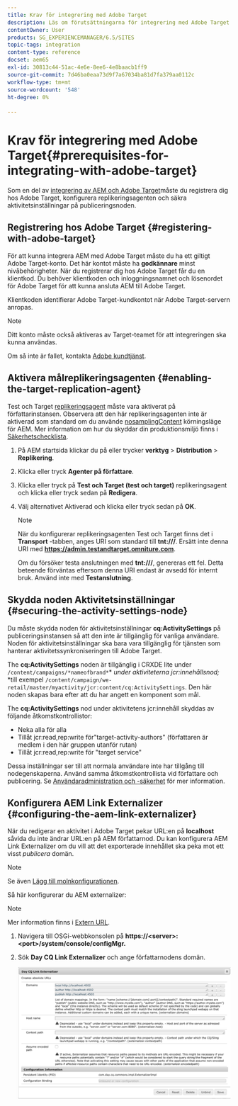 ```yaml
---
title: Krav för integrering med Adobe Target
description: Läs om förutsättningarna för integrering med Adobe Target.
contentOwner: User
products: SG_EXPERIENCEMANAGER/6.5/SITES
topic-tags: integration
content-type: reference
docset: aem65
exl-id: 30813c44-51ac-4e6e-8ee6-4e8baacb1ff9
source-git-commit: 7d46ba0eaa73d9f7a67034ba81d7fa379aa0112c
workflow-type: tm+mt
source-wordcount: '548'
ht-degree: 0%

---
```


# Krav för integrering med Adobe Target{#prerequisites-for-integrating-with-adobe-target}

Som en del av [integrering av AEM och Adobe Target](/help/sites-administering/target.md)måste du registrera dig hos Adobe Target, konfigurera replikeringsagenten och säkra aktivitetsinställningar på publiceringsnoden.

## Registrering hos Adobe Target {#registering-with-adobe-target}

För att kunna integrera AEM med Adobe Target måste du ha ett giltigt Adobe Target-konto. Det här kontot måste ha **godkännare** minst nivåbehörigheter. När du registrerar dig hos Adobe Target får du en klientkod. Du behöver klientkoden och inloggningsnamnet och lösenordet för Adobe Target för att kunna ansluta AEM till Adobe Target.

Klientkoden identifierar Adobe Target-kundkontot när Adobe Target-servern anropas.

>[!NOTE]
>
>Ditt konto måste också aktiveras av Target-teamet för att integreringen ska kunna användas.
>
>Om så inte är fallet, kontakta [Adobe kundtjänst](https://experienceleague.adobe.com/docs/target/using/cmp-resources-and-contact-information.html).

## Aktivera målreplikeringsagenten {#enabling-the-target-replication-agent}

Test och Target [replikeringsagent](/help/sites-deploying/replication.md) måste vara aktiverat på författarinstansen. Observera att den här replikeringsagenten inte är aktiverad som standard om du använde [nosamplingContent](/help/sites-deploying/configure-runmodes.md#using-samplecontent-and-nosamplecontent) körningsläge för AEM. Mer information om hur du skyddar din produktionsmiljö finns i [Säkerhetschecklista](/help/sites-administering/security-checklist.md).

1. På AEM startsida klickar du på eller trycker **verktyg** > **Distribution** > **Replikering**.
1. Klicka eller tryck **Agenter på författare**.
1. Klicka eller tryck på **Test och Target (test och target)** replikeringsagent och klicka eller tryck sedan på **Redigera**.
1. Välj alternativet Aktiverad och klicka eller tryck sedan på **OK**.

   >[!NOTE]
   >
   >När du konfigurerar replikeringsagenten Test och Target finns det i **Transport** -tabben, anges URI som standard till **tnt:///**. Ersätt inte denna URI med **https://admin.testandtarget.omniture.com**.
   >
   >Om du försöker testa anslutningen med **tnt:///**, genereras ett fel. Detta beteende förväntas eftersom denna URI endast är avsedd för internt bruk. Använd inte med **Testanslutning**.

## Skydda noden Aktivitetsinställningar {#securing-the-activity-settings-node}

Du måste skydda noden för aktivitetsinställningar **cq:ActivitySettings** på publiceringsinstansen så att den inte är tillgänglig för vanliga användare. Noden för aktivitetsinställningar ska bara vara tillgänglig för tjänsten som hanterar aktivitetssynkroniseringen till Adobe Target.

The **cq:ActivitySettings** noden är tillgänglig i CRXDE lite under `/content/campaigns/*nameofbrand*`* *under aktiviteterna jcr:innehållsnod;* *till exempel `/content/campaign/we-retail/master/myactivity/jcr:content/cq:ActivitySettings`. Den här noden skapas bara efter att du har angett en komponent som mål.

The **cq:ActivitySettings** nod under aktivitetens jcr:innehåll skyddas av följande åtkomstkontrollistor:

* Neka alla för alla
* Tillåt jcr:read,rep:write för&quot;target-activity-authors&quot; (författaren är medlem i den här gruppen utanför rutan)
* Tillåt jcr:read,rep:write för &quot;target service&quot;

Dessa inställningar ser till att normala användare inte har tillgång till nodegenskaperna. Använd samma åtkomstkontrollista vid författare och publicering. Se [Användaradministration och -säkerhet](/help/sites-administering/security.md) för mer information.

## Konfigurera AEM Link Externalizer {#configuring-the-aem-link-externalizer}

När du redigerar en aktivitet i Adobe Target pekar URL:en på **localhost** såvida du inte ändrar URL:en på AEM författarnod. Du kan konfigurera AEM Link Externalizer om du vill att det exporterade innehållet ska peka mot ett visst *publicera* domän.

>[!NOTE]
>
>Se även [Lägg till molnkonfigurationen](/help/sites-administering/experience-fragments-target.md#add-the-cloud-configuration).

Så här konfigurerar du AEM externalizer:

>[!NOTE]
>
>Mer information finns i [Extern URL](/help/sites-developing/externalizer.md).

1. Navigera till OSGi-webbkonsolen på **https://&lt;server>:&lt;port>/system/console/configMgr.**
1. Sök **Day CQ Link Externalizer** och ange författarnodens domän.

   ![Day CQ Link Externalizer](assets/aem-externalizer-01.png)
